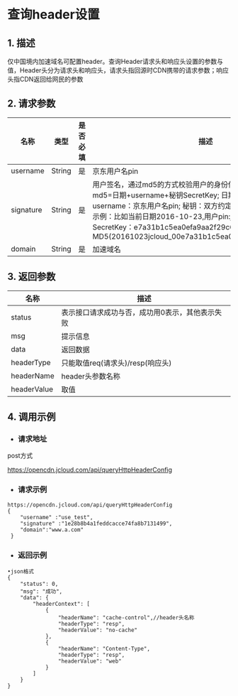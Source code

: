 # **查询header设置**

## **1. 描述**

仅中国境内加速域名可配置header。查询Header请求头和响应头设置的参数与值，Header头分为请求头和响应头，请求头指回源时CDN携带的请求参数；响应头指CDN返回给网民的参数

## **2. 请求参数**

| **名称**   | **类型** | **是否必填** | **描述**                                                     |
| ---------- | -------- | ------------ | ------------------------------------------------------------ |
| username   | String   | 是           | 京东用户名pin                                                |
| signature  | String   | 是           | 用户签名，通过md5的方式校验用户的身份信息，保障信息安全。</br>md5=日期+username+秘钥SecretKey; 日期：格式为 yyyymmdd; username：京东用户名pin; 秘钥：双方约定; </br>示例：比如当前日期2016-10-23,用户pin:jcloud_00,用户秘钥SecretKey：e7a31b1c5ea0efa9aa2f29c6559f7d61,那签名为MD5(20161023jcloud_00e7a31b1c5ea0efa9aa2f29c6559f7d61) |
| domain     | String   | 是           | 加速域名|

## **3. 返回参数**

| **名称**   | **描述** | 
| ---------- | -------- |
| status  | 表示接口请求成功与否，成功用0表示，其他表示失败  | 
| msg  | 提示信息 | 
| data | 返回数据| 
| headerType| 只能取值req(请求头)/resp(响应头) | 
| headerName |header头参数名称 | 
|headerValue|取值| 

## **4. 调用示例**
- ### **请求地址**
post方式

https://opencdn.jcloud.com/api/queryHttpHeaderConfig

- ### **请求示例**

```
https://opencdn.jcloud.com/api/queryHttpHeaderConfig
{
    "username" :"use_test",
    "signature" :"1e28b8b4a1feddcacce74fa8b7131499",
    "domain":"www.a.com"
 }
```
- ### **返回示例**

```
•json格式
{
    "status": 0,
    "msg": "成功",
    "data": {
        "headerContext": [
            {
                "headerName": "cache-control",//header头名称
                "headerType": "resp",
                "headerValue": "no-cache"
            },
            {
                "headerName": "Content-Type",
                "headerType": "resp",
                "headerValue": "web"
            }
        ]
    }
}
```
